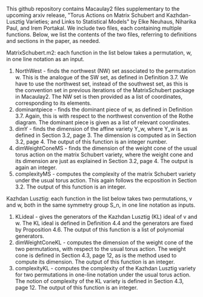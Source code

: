 This github repository contains Macaulay2 files supplementary to the upcoming arxiv release, "Torus Actions on Matrix Schubert and Kazhdan-Lusztig Varieties; and Links to Statistical Models" by Elke Neuhaus, Niharika Paul, and Irem Portakal. We include two files, each containing multiple functions. Below, we list the contents of the two files, referring to definitions and sections in the paper, as needed. 

MatrixSchubert.m2: each function in the list below takes a permutation, w, in one line notation as an input. 
1. NorthWest - finds the northwest (NW) set associated to the permutation w. This is the analogue of the SW set, as defined in Definition 3.7. We have to use the northwest set, instead of the southwest set, as this is the convention set in previous iterations of the MatrixSchubert package in Macaulay2. The NW set is then provided as a list of coordinates, corresponding to its elements.
2. dominantpiece - finds the dominant piece of w, as defined in Definition 3.7. Again, this is with respect to the northwest convention of the Rothe diagram. The dominant piece is given as a list of relevant coordinates.
3. dimY - finds the dimension of the affine variety Y_w, where Y_w is as defined in Section 3.2, page 3. The dimension is computed as in Section 3.2, page 4. The output of this function is an integer number. 
4. dimWeightConeMS - finds the dimension of the weight cone of the usual torus action on the matrix Schubert variety, where the weight cone and its dimension are just as explained in Section 3.2, page 4. The output is again an integer. 
5. complexityMS - computes the complexity of the matrix Schubert variety under the usual torus action. This again follows the ecposition in Section 3.2. The output of this function is an integer. 


Kazhdan Lusztig: each function in the list below takes two permutations, v and w, both in the same symmetry group S_n, in one line notation as inputs.
1. KLideal - gives the generators of the Kazhdan Lusztig (KL) ideal of v and w. The KL ideal is defined in Definition 4.4 and the generators are fixed by Proposition 4.6. The output of this function is a list of polynomial generators. 
2. dimWeightConeKL - computes the dimension of the weight cone of the two permutations, with respect to the usual torus action. The weight cone is defined in Section 4.3, page 12, as is the method used to compute its dimension. The output of this function is an integer. 
3. complexityKL - computes the complexity of the Kazhdan Lusztig variety for two permutations in one-line notation under the usual torus action. The notion of complexity of the KL variety is defined in Section 4.3, page 12. The output of this function is an integer. 
